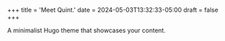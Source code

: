 +++
title = 'Meet Quint.'
date = 2024-05-03T13:32:33-05:00
draft = false
+++

A minimalist Hugo theme that showcases your content.
